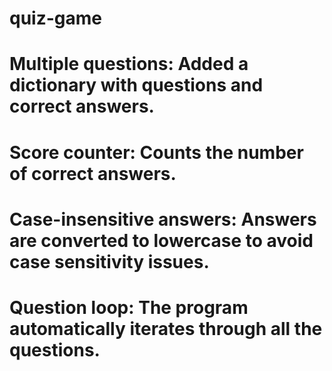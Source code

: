 # quiz-game
# Multiple questions: Added a dictionary with questions and correct answers. 
# Score counter: Counts the number of correct answers.
# Case-insensitive answers: Answers are converted to lowercase to avoid case sensitivity issues. 
# Question loop: The program automatically iterates through all the questions. 
